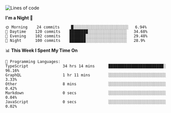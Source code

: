 <!--START_SECTION:waka-->
![Lines of code](https://img.shields.io/badge/From%20Hello%20World%20I%27ve%20Written-639216%20lines%20of%20code-blue)

**I'm a Night 🦉** 

```text
🌞 Morning    24 commits     █░░░░░░░░░░░░░░░░░░░░░░░░   6.94% 
🌆 Daytime    120 commits    ████████░░░░░░░░░░░░░░░░░   34.68% 
🌃 Evening    102 commits    ███████░░░░░░░░░░░░░░░░░░   29.48% 
🌙 Night      100 commits    ███████░░░░░░░░░░░░░░░░░░   28.9%

```


📊 **This Week I Spent My Time On** 

```text
💬 Programming Languages: 
TypeScript               34 hrs 14 mins      ████████████████████████░   96.16% 
GraphQL                  1 hr 11 mins        ░░░░░░░░░░░░░░░░░░░░░░░░░   3.33% 
Other                    8 mins              ░░░░░░░░░░░░░░░░░░░░░░░░░   0.42% 
Markdown                 0 secs              ░░░░░░░░░░░░░░░░░░░░░░░░░   0.04% 
JavaScript               0 secs              ░░░░░░░░░░░░░░░░░░░░░░░░░   0.02%

```


<!--END_SECTION:waka-->
